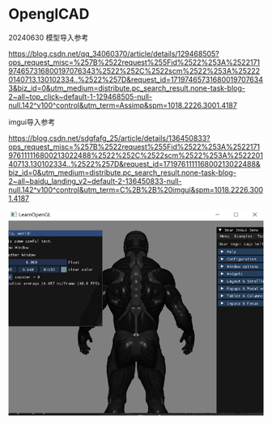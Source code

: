 # OpenglCAD

20240630
模型导入参考

https://blog.csdn.net/qq_34060370/article/details/129468505?ops_request_misc=%257B%2522request%255Fid%2522%253A%2522171974657316800197076343%2522%252C%2522scm%2522%253A%252220140713.130102334..%2522%257D&request_id=171974657316800197076343&biz_id=0&utm_medium=distribute.pc_search_result.none-task-blog-2~all~top_click~default-1-129468505-null-null.142^v100^control&utm_term=Assimp&spm=1018.2226.3001.4187



imgui导入参考

https://blog.csdn.net/sdgfafg_25/article/details/136450833?ops_request_misc=%257B%2522request%255Fid%2522%253A%2522171976111116800213022488%2522%252C%2522scm%2522%253A%252220140713.130102334..%2522%257D&request_id=171976111116800213022488&biz_id=0&utm_medium=distribute.pc_search_result.none-task-blog-2~all~baidu_landing_v2~default-2-136450833-null-null.142^v100^control&utm_term=C%2B%2B%20imgui&spm=1018.2226.3001.4187



![img.png](img.png)
